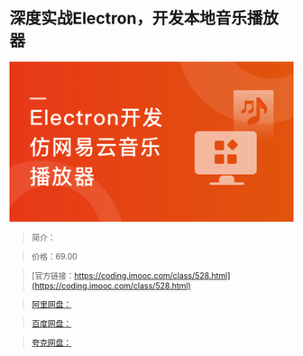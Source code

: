 # 深度实战Electron，开发本地音乐播放器

![img](../../assets/6102476709ef52e100000000.png)

> 简介：

> 价格：69.00

> [官方链接：https://coding.imooc.com/class/528.html](https://coding.imooc.com/class/528.html)

> [阿里网盘：]()

> [百度网盘：]()

> [夸克网盘：]()

